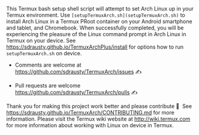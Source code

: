 This Termux bash setup shell script will attempt to set Arch Linux up in your Termux environment.  Use `[setupTermuxArch.sh](setupTermuxArch.sh)` to install Arch Linux in a Termux PRoot container on your Android smartphone and tablet, and Chromebook.    When successfully completed, you will be experiencing the pleasure of the Linux command prompt in Arch Linux in Termux on your device.  See https://sdrausty.github.io/TermuxArchPlus/install for options how to run `setupTermuxArch.sh` on device.

* Comments are welcome at https://github.com/sdrausty/TermuxArch/issues ✍ 

* Pull requests are welcome https://github.com/sdrausty/TermuxArch/pulls ✍ 

Thank you for making this project work better and please contribute 🔆  See https://sdrausty.github.io/TermuxArch/CONTRIBUTING.md for more information.  Please visit the Termux wiki website at http://wiki.termux.com for more information about working with Linux on device in Termux.

